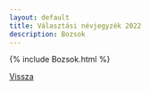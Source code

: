 ```yaml
---
layout: default
title: Választási névjegyzék 2022
description: Bozsok
---
```


{% include Bozsok.html %}

[Vissza](./)